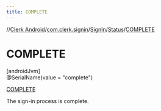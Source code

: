 ```yaml
---
title: COMPLETE
---
```

//[Clerk Android](../../../../../index.html)/[com.clerk.signin](../../../index.html)/[SignIn](../../index.html)/[Status](../index.html)/[COMPLETE](index.html)



# COMPLETE



[androidJvm]\
@SerialName(value = &quot;complete&quot;)



[COMPLETE](index.html)



The sign-in process is complete.


